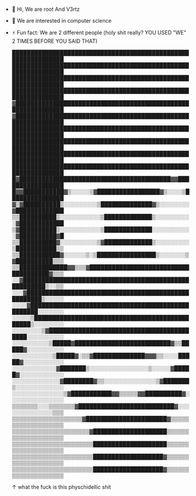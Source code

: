 - 👋 Hi, We are root And V3rtz
- 👀 We are interested in computer science
- ⚡ Fun fact: We are 2 different people (holy shit really? YOU USED "WE" 2 TIMES BEFORE YOU SAID THAT)


    ██████████████████████████████████████████████████████████████
    ██████████████████████████████████████████████████████████████
    ██████████████████████████████████████████████████████████████
    ██████████████████████████████████████████████████████████████
    ▓█████████████████████████████████████████████████████████████
    ▓█████████████████████████████████████████████████████████████
    ██████████████████████████████████████████████████████████████
    ██████████████████████████████████████████████████████████████
    ██████████████████████████████████████████████████████████████
    ██████████████████████████████████████████████████████████████
    █▓█████████████████████████████████████████▓▓█████████████████
    █▓▓███████████▓▒░░░░░▒▓█████████████████▓▒░░░░▒███████████████
    ▓▒▓██████████▒░░░░░░░░░▒██████████████▓▒░░░░░░░░▓█████████████
    ▒▒██████████▒░░░░░░░░░░░▒█████████████▒░░░░░░░░░░▓████████████
    ▒▓██████████▒░░░░░░░░░░░▒█████████████░░░░░░░░░░░▓██████████▓█
    ▒▒██████████▓░░░░░░░░░░▒▓█████████████▒░░░░░░░░░▒███████████▒▒
    ▒▒███████████▓░░░░░░▒░▒████████████████▒░░░░░░░▒▓██████████▒▒▒
    ▒▒█████████████▓▓▒▒▒▓█████████████████████████████████████▓▒▒▒
    ░░▓██████████████████████████████████████████████████████▒░░▒▒
    ░░░▓████████████████████████████████████████████████████▒░░░░░
    ░░░░▓██████████████████████████████████████████████████░░░░░░░
    ░░░░░▒███████████████████████████████████████████████▒░░░░░░░░
    ░░░░░░░░▒▓██████████████████████████████████████████░░░░░░░░░░
    ░░░░░░░░░░▒█████▓██████████████████████████▓▒▒█████▓░░░░░░░░░░
    ░░░░░░░░░░░▒█████▓░▒▒▓██████████████▓▓▓▒▒░░░░█████▓░░░░░░░░░░░
    ░░░░░░░░░░░░▓███████▒░░░░░░░░░░░░░░░░▒░░░░░▓█████▓░░░░░░░░░░░░
    ░░░░░░░░░░░░░▓████████▓▒▒░░░░░░░░░░░░░░▒▓███████▒░░░░░░░░░░░░░
    ░░░░░░░░░░░░░░▒▓███████████▓▓▒▒▒▒▒▓▓██████████▓░░░░░░░░░░░░░░░
    ▒▒▒▒▒▒▒░░░▒▒▒▒▒▒▒▓██████████████████████████▓░░░░░░░░░░░░░░▒▒▒
    ▒▒▒▒▒▒▒▒▒▒▒▒▒▒▒▒▒▒▒▓██████████████████████▓▒▒▒▒▒▒▒▒▒▒▒▒▒▒▒▒▒▒▒
    ▒▒▒▒▒▒▒▒▒▒▒▒▒▒▒▒▒▒▒▒▒▓████████████████████▒▒▒▒▒▒▒▒▒▒▒▒▒▒▒▒▒▒▒▒
    ▒▒▒▒▒▒▒▒▒▒▒▒▒▒▒▒▒▒▒▒▒▒████████████████████▒▒▒▒▒▒▒▒▒▒▒▒▒▒▒▒▒▒▒▒
    ▒▒▒▒▒▒▒▒▒▒▒▒▒▒▒▒▒▒▒▒▒▒███████████████████▓▒▒▒▒▒▒▒▒▒▒▒▒▒▒▒▒▒▒▒▒
    ▒▒▒▒▒▒▒▒▒▒▒▒▒▒▒▒▒▒▒▒▒▒███████████████████▓▒▒▒▒▒▒▒▒▒▒▒▒▒▒▒▒▒▒▒▒

    ↑ what the fuck is this physchidellic shit 
